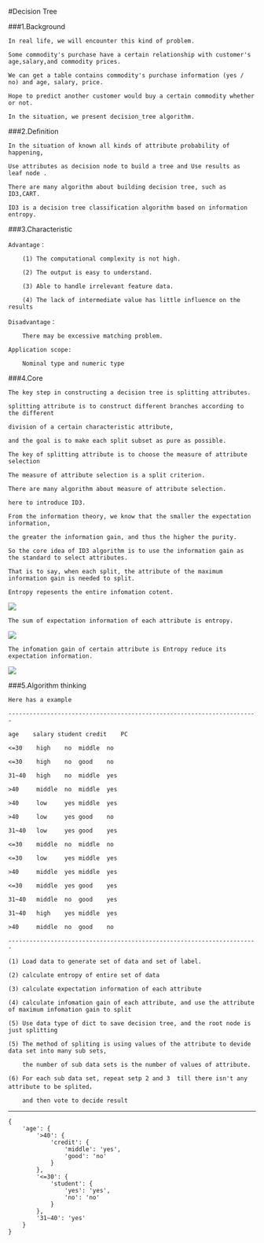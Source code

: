 #Decision Tree

###1.Background

    In real life, we will encounter this kind of problem.
    
    Some commodity's purchase have a certain relationship with customer's age,salary,and commodity prices. 
    
    We can get a table contains commodity's purchase information (yes / no) and age, salary, price. 
    
    Hope to predict another customer would buy a certain commodity whether or not. 
    
    In the situation, we present decision_tree algorithm.
    
###2.Definition

    In the situation of known all kinds of attribute probability of happening,
    
    Use attributes as decision node to build a tree and Use results as leaf node .
    
    There are many algorithm about building decision tree, such as ID3,CART.
    
    ID3 is a decision tree classification algorithm based on information entropy.
    
###3.Characteristic

    Advantage：
    
        (1) The computational complexity is not high.
        
        (2) The output is easy to understand.
        
        (3) Able to handle irrelevant feature data.
        
        (4) The lack of intermediate value has little influence on the results
    
    Disadvantage：
    
        There may be excessive matching problem.
    
    Application scope:
    
        Nominal type and numeric type

###4.Core
    
    The key step in constructing a decision tree is splitting attributes. 
    
    splitting attribute is to construct different branches according to the different 
    
    division of a certain characteristic attribute, 
    
    and the goal is to make each split subset as pure as possible.
    
    The key of splitting attribute is to choose the measure of attribute selection
    
    The measure of attribute selection is a split criterion. 
    
    There are many algorithm about measure of attribute selection.
    
    here to introduce ID3.
    
    From the information theory, we know that the smaller the expectation information, 
    
    the greater the information gain, and thus the higher the purity.
    
    So the core idea of ID3 algorithm is to use the information gain as the standard to select attributes.

    That is to say, when each split, the attribute of the maximum information gain is needed to split.
    
    Entropy repesents the entire infomation cotent. 
    
<img src="http://chart.googleapis.com/chart?cht=tx&chl=Entropy%20%3D%20-%5Csum_%7Bi%3D1%7D%5EN%20p_%7Bi%7Dlog_%7B2%7Dp_%7Bi%7D&chf=a,s,00000080" style="border:none;" />
    
    The sum of expectation information of each attribute is entropy.
    
<img src="http://chart.googleapis.com/chart?cht=tx&chl=Expectation%20%3D%20%5Csum_%7Bj%3D1%7D%5EV%20%5Cfrac%7BD_%7Bj%7D%7D%7BD%7DEntropy_%7Bj%7D&chf=a,s,00000080" style="border:none;" />
    
    The infomation gain of certain attribute is Entropy reduce its expectation information.
    
<img src="http://chart.googleapis.com/chart?cht=tx&chl=Gain_%7Bj%7D%3D%20Entropy-Expectation_%7Bj%7D%20&chf=a,s,00000080" style="border:none;" />

###5.Algorithm thinking

    Here has a example
    
    -----------------------------------------------------------------------
    
    age	   salary student credit	PC
    
    <=30	high	no	middle	no
    
    <=30	high	no	good	no
    
    31~40	high	no	middle	yes
    
    >40	    middle	no	middle	yes
    
    >40	    low	    yes	middle	yes
    
    >40	    low	    yes	good	no
    
    31~40	low     yes	good	yes
    
    <=30	middle	no	middle	no
    
    <=30	low	    yes	middle	yes
    
    >40	    middle	yes	middle	yes
    
    <=30	middle	yes	good	yes
    
    31~40	middle	no	good	yes
    
    31~40	high	yes	middle	yes
    
    >40	    middle	no	good	no
    
    -----------------------------------------------------------------------
    
    (1) Load data to generate set of data and set of label.
    
    (2) calculate entropy of entire set of data
    
    (3) calculate expectation information of each attribute
    
    (4) calculate infomation gain of each attribute, and use the attribute of maximum infomation gain to split
    
    (5) Use data type of dict to save decision tree, and the root node is just splitting
    
    (5) The method of spliting is using values of the attribute to devide data set into many sub sets, 
    
        the number of sub data sets is the number of values of attribute.
        
    (6) For each sub data set, repeat setp 2 and 3  till there isn't any attribute to be splited， 
    
        and then vote to decide result
-----------------------------------------------------------------------   
    {
        'age': {
            '>40': {
                'credit': {
                    'middle': 'yes',
                    'good': 'no'
                }
            },
            '<=30': {
                'student': {
                    'yes': 'yes',
                    'no': 'no'
                }
            },
            '31~40': 'yes'
        }
    }
    
    
